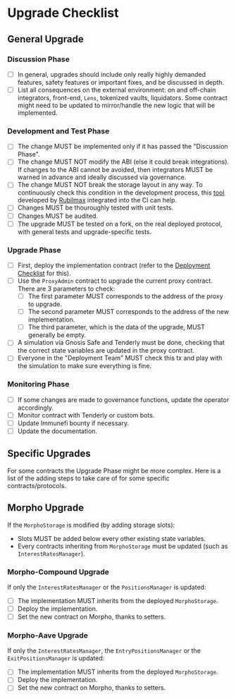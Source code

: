 # Upgrade Checklist

## General Upgrade

### Discussion Phase

- [ ] In general, upgrades should include only really highly demanded features, safety features or important fixes, and be discussed in depth.
- [ ] List all consequences on the external environment: on and off-chain integrators, front-end, `Lens`, tokenized vaults, liquidators. Some contract might need to be updated to mirror/handle the new logic that will be implemented.

### Development and Test Phase

- [ ] The change MUST be implemented only if it has passed the "Discussion Phase".
- [ ] The change MUST NOT modify the ABI (else it could break integrations). If changes to the ABI cannot be avoided, then integrators MUST be warned in advance and ideally discussed via governance.
- [ ] The change MUST NOT break the storage layout in any way. To continuously check this condition in the development process, this [tool](https://github.com/Rubilmax/foundry-storage-check) developed by [Rubilmax](https://github.com/Rubilmax) integrated into the CI can help.
- [ ] Changes MUST be thouroughly tested with unit tests.
- [ ] Changes MUST be audited.
- [ ] The upgrade MUST be tested on a fork, on the real deployed protocol, with general tests and upgrade-specific tests.

### Upgrade Phase

- [ ] First, deploy the implementation contract (refer to the [Deployment Checklist](./deployment-checklist.md) for this).
- [ ] Use the `ProxyAdmin` contract to upgrade the current proxy contract. There are 3 parameters to check:
    - [ ] The first parameter MUST corresponds to the address of the proxy to upgrade.
    - [ ] The second parameter MUST corresponds to the address of the new implementation.
    - [ ] The third parameter, which is the data of the upgrade, MUST generally be empty.
- [ ] A simulation via Gnosis Safe and Tenderly must be done, checking that the correct state variables are updated in the proxy contract.
- [ ] Everyone in the "Deployment Team" MUST check this tx and play with the simulation to make sure everything is fine.

### Monitoring Phase

- [ ] If some changes are made to governance functions, update the operator accordingly.
- [ ] Monitor contract with Tenderly or custom bots.
- [ ] Update Immunefi bounty if necessary.
- [ ] Update the documentation.

## Specific Upgrades

For some contracts the Upgrade Phase might be more complex. Here is a list of the adding steps to take care of for some specific contracts/protocols.

## Morpho Upgrade

If the `MorphoStorage` is modified (by adding storage slots):
- Slots MUST be added below every other existing state variables.
- Every contracts inheriting from `MorphoStorage` must be updated (such as `InterestRatesManager`).

### Morpho-Compound Upgrade

If only the `InterestRatesManager` or the `PositionsManager` is updated:
- [ ] The implementation MUST inherits from the deployed `MorphoStorage`.
- [ ] Deploy the implementation.
- [ ] Set the new contract on Morpho, thanks to setters.

### Morpho-Aave Upgrade

If only the `InterestRatesManager`, the `EntryPositionsManager` or the `ExitPositionsManager` is updated:
- [ ] The implementation MUST inherits from the deployed `MorphoStorage`.
- [ ] Deploy the implementation.
- [ ] Set the new contract on Morpho, thanks to setters.